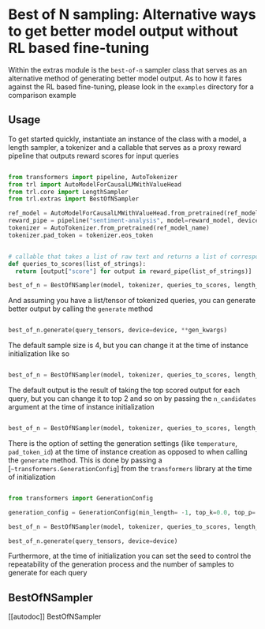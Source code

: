 # Best of N sampling: Alternative ways to get better model output without RL based fine-tuning 

Within the extras module is the `best-of-n` sampler class that serves as an alternative method of generating better model output.
As to how it fares against the RL based fine-tuning, please look in the `examples` directory for a comparison example

## Usage

To get started quickly, instantiate an instance of the class with a model, a length sampler, a tokenizer and a callable that serves as a proxy reward pipeline that outputs reward scores for input queries

```python

from transformers import pipeline, AutoTokenizer
from trl import AutoModelForCausalLMWithValueHead
from trl.core import LengthSampler
from trl.extras import BestOfNSampler

ref_model = AutoModelForCausalLMWithValueHead.from_pretrained(ref_model_name)
reward_pipe = pipeline("sentiment-analysis", model=reward_model, device=device)
tokenizer = AutoTokenizer.from_pretrained(ref_model_name)
tokenizer.pad_token = tokenizer.eos_token


# callable that takes a list of raw text and returns a list of corresponding reward scores
def queries_to_scores(list_of_strings):
  return [output["score"] for output in reward_pipe(list_of_strings)]

best_of_n = BestOfNSampler(model, tokenizer, queries_to_scores, length_sampler=output_length_sampler)


```

And assuming you have a list/tensor of tokenized queries, you can generate better output by calling the `generate` method

```python

best_of_n.generate(query_tensors, device=device, **gen_kwargs)

```
The default sample size is 4, but you can change it at the time of instance initialization like so

```python

best_of_n = BestOfNSampler(model, tokenizer, queries_to_scores, length_sampler=output_length_sampler, sample_size=8)

```

The default output is the result of taking the top scored output for each query, but you can change it to top 2 and so on by passing the `n_candidates` argument at the time of instance initialization

```python

best_of_n = BestOfNSampler(model, tokenizer, queries_to_scores, length_sampler=output_length_sampler, n_candidates=2)

```

There is the option of setting the generation settings (like `temperature`, `pad_token_id`) at the time of instance creation as opposed to when calling the `generate` method.
This is done by passing a [`~transformers.GenerationConfig`] from the `transformers` library at the time of initialization

```python

from transformers import GenerationConfig

generation_config = GenerationConfig(min_length= -1, top_k=0.0, top_p= 1.0, do_sample= True, pad_token_id=tokenizer.eos_token_id)

best_of_n = BestOfNSampler(model, tokenizer, queries_to_scores, length_sampler=output_length_sampler, generation_config=generation_config)

best_of_n.generate(query_tensors, device=device)

```

Furthermore, at the time of initialization you can set the seed to control the repeatability of the generation process and the number of samples to generate for each query

## BestOfNSampler

[[autodoc]] BestOfNSampler
